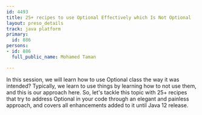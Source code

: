 ```yaml
---
id: 4493
title: 25+ recipes to use Optional Effectively which Is Not Optional
layout: preso_details
track: java platform
primary:
  id: 886
persons:
- id: 886
  full_public_name: Mohamed Taman

---
```

In this session, we will learn how to use Optional class the way it was intended? Typically, we learn to use things by learning how to not use them, and this is our approach here. So, let's tackle this topic with 25+ recipes that try to address Optional in your code through an elegant and painless approach, and covers all enhancements added to it until Java 12 release.